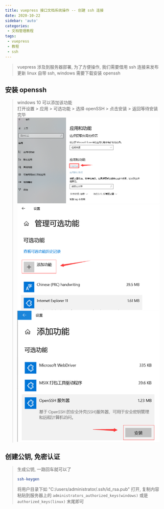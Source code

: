 ```yaml
---
title: vuepress 接口文档系统操作 -- 创建 ssh 连接
date: 2020-10-22
sidebar: 'auto'
categories:
 - 文档管理教程
tags:
 - vuepress
 - 教程
 - ssh
---
```

> vuepress 涉及到服务器部署, 为了方便操作, 我们需要借用 ssh 连接来发布更新
> linux 自带 ssh, windows 需要下载安装 openssh
## 安装 openssh
> windows 10 可以添加该功能  
> 打开设置 > 应用 > 可选功能 > 选择 openSSH > 点击安装 > 返回等待安装完毕
![可选功能](../images/ssh_options.png)
![选择 openSSH](../images/ssh_list.png)
![点击安装](../images/ssh_install.png)
>
## 创建公钥, 免密认证
> 生成公钥, 一路回车就可以了  
>```bash
> ssh-keygen
>```
>
> 将用户目录下如 "C:/users/administrator/.ssh/id_rsa.pub" 打开, 复制内容  
> 粘贴到服务器上的 `administrators_authorized_keys(windows)` 或是 `authorized_keys(linux)` 末尾即可
